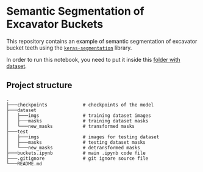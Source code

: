 # Semantic Segmentation of Excavator Buckets

This repository contains an example of semantic segmentation of excavator bucket teeth using the [`keras-segmentation`](https://github.com/divamgupta/image-segmentation-keras) library.

In order to run this notebook, you need to put it inside this [folder with dataset](https://disk.yandex.com/d/2Y5Xq_45jbQjww).

## Project structure

    .
    ├───checkpoints             # checkpoints of the model
    ├───dataset
    │   ├───imgs                # training dataset images
    │   ├───masks               # training dataset masks
    │   └───new_masks           # transformed masks
    ├───test
    │   ├───imgs                # images for testing dataset
    │   ├───masks               # testing dataset masks
    │   └───new_masks           # detransformed masks
    ├───buckets.ipynb           # main .ipynb code file
    ├───.gitignore              # git ignore source file
    └───README.md

